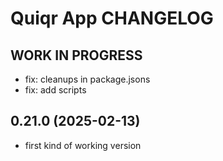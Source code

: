 # Quiqr App CHANGELOG
## **WORK IN PROGRESS**
- fix: cleanups in package.jsons
- fix: add scripts

## 0.21.0 (2025-02-13)
- first kind of working version
